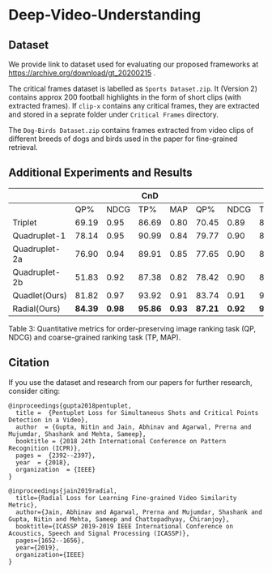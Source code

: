 # Deep-Video-Understanding

## Dataset
We provide link to dataset used for evaluating our proposed frameworks at https://archive.org/download/gt_20200215 .

The critical frames dataset is labelled as `Sports Dataset.zip`. It (Version 2) contains approx 200 football highlights in the form of short clips (with extracted frames). If `clip-x` contains any critical frames, they are extracted and stored in a seprate folder under `Critical Frames` directory.

The `Dog-Birds Dataset.zip` contains frames extracted from video clips of different breeds of dogs and birds used in the paper for fine-grained retrieval.

## Additional Experiments and Results

|       |||CnD||||FcP||||FtW||
| ----- |---|----|---|---|---|----|---|---|---|----|---|---|
|       | QP%|NDCG|TP%|MAP|QP%|NDCG|TP%|MAP|QP%|NDCG|TP%|MAP|
|Triplet|69.19|0.95|86.69|0.80|70.45|0.89|85.32|0.54|42.75|0.88|75.91|0.65|
|Quadruplet-1|78.14|0.95|90.99|0.84|79.77|0.90|88.78|0.64|37.12|0.86|71.92|0.59|
|Quadruplet-2a|76.90|0.94|89.91|0.85|77.65|0.90|88.52|0.61|45.88|0.87|76.13|0.66|
|Quadruplet-2b|51.83|0.92|87.38|0.82|78.42|0.90|87.06|0.60|38.64|0.84|74.77|0.61|
|Quadlet(Ours) |81.82|0.97|93.92|0.91|83.74|0.91|91.74|0.66|53.93|0.89|80.56|0.67|
|Radial(Ours) |**84.39**|**0.98**|**95.86**|**0.93**|**87.21**|**0.92**|**92.64**|**0.70**|**55.18**|**0.90**|**81.91**|**0.68**|

        
Table 3: Quantitative metrics for order-preserving image ranking task (QP, NDCG) and coarse-grained ranking task (TP, MAP).

## Citation
 If you use the dataset and research from our papers for further research, consider citing:
```
@inproceedings{gupta2018pentuplet,
  title =  {Pentuplet Loss for Simultaneous Shots and Critical Points Detection in a Video},
  author  = {Gupta, Nitin and Jain, Abhinav and Agarwal, Prerna and Mujumdar, Shashank and Mehta, Sameep},
  booktitle = {2018 24th International Conference on Pattern Recognition (ICPR)},
  pages =  {2392--2397},
  year  = {2018},
  organization  = {IEEE}
}

@inproceedings{jain2019radial,
  title={Radial Loss for Learning Fine-grained Video Similarity Metric},
  author={Jain, Abhinav and Agarwal, Prerna and Mujumdar, Shashank and Gupta, Nitin and Mehta, Sameep and Chattopadhyay, Chiranjoy},
  booktitle={ICASSP 2019-2019 IEEE International Conference on Acoustics, Speech and Signal Processing (ICASSP)},
  pages={1652--1656},
  year={2019},
  organization={IEEE}
}
```
